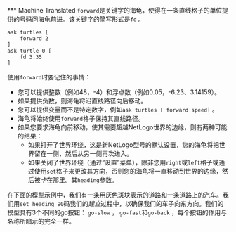 ﻿*** Machine Translated
`forward`是关键字的海龟，使得在一条直线格子的单位提供的号码问海龟前进。该关键字的简写形式是`fd` 。



```
ask turtles [
	forward 2
]
ask turtle 0 [
	fd 3.35
]
```


使用`forward`时要记住的事情：

- 您可以提供整数（例如48，-4）和浮点数（例如0.05，-6.23、3.14159）。
- 如果提供负数，则海龟将沿直线路径向后移动。
- 您可以提供变量而不是特定数字，例如`ask turtles [ forward speed]` 。
- 海龟将始终使用`forward`格子保持其直线路径。
- 如果您要求海龟向前移动，使其需要超越NetLogo世界的边缘，则有两种可能的结果：
    - 如果打开了世界环绕，这是新NetLogo型号的默认设置，您的海龟将把世界留在一侧，然后从另一侧再次进入。
    - 如果关闭了世界环绕（通过“设置”菜单），除非您用`right`或`left`格子或通过使用`set`格子来更改其方向，否则您的海龟将一直移动到世界的边缘，然后被*卡*在那里。其`heading`参数。


在下面的模型示例中，我们有一条用灰色斑块表示的道路和一条道路上的汽车。我们用`set heading 90`码我们的*建立*过程中，以确保我们的车子向东方向。我们的模型具有3个不同的go按钮： `go-slow` ， `go-fast`和`go-back` ，每个按钮的作用与名称所暗示的完全一样。